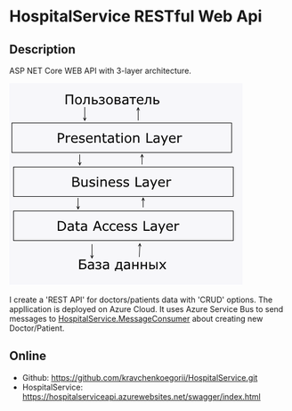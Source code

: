 # HospitalService RESTful Web Api

## Description

ASP NET Core WEB API with 3-layer architecture.

![AppSchema](/HospitalService/ArchPng.png)

I create a 'REST API' for doctors/patients data with 'CRUD' options. The appllication is deployed on Azure Cloud. 
It uses Azure Service Bus to send messages to [HospitalService.MessageConsumer](https://github.com/kravchenkoegorii/HospitalService.MessageConsumer.git) about creating new Doctor/Patient.

## Online

- Github: https://github.com/kravchenkoegorii/HospitalService.git
- HospitalService: https://hospitalserviceapi.azurewebsites.net/swagger/index.html 

